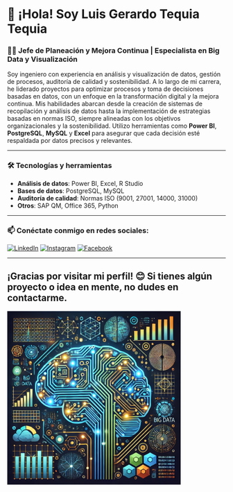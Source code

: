 # 👋 ¡Hola! Soy Luis Gerardo Tequia Tequia

### 👨‍💻 Jefe de Planeación y Mejora Continua | Especialista en Big Data y Visualización

Soy ingeniero con experiencia en análisis y visualización de datos, gestión de procesos, auditoría de calidad y sostenibilidad. A lo largo de mi carrera, he liderado proyectos para optimizar procesos y toma de decisiones basadas en datos, con un enfoque en la transformación digital y la mejora continua. Mis habilidades abarcan desde la creación de sistemas de recopilación y análisis de datos hasta la implementación de estrategias basadas en normas ISO, siempre alineadas con los objetivos organizacionales y la sostenibilidad. Utilizo herramientas como **Power BI**, **PostgreSQL**, **MySQL** y **Excel** para asegurar que cada decisión esté respaldada por datos precisos y relevantes.

---

### 🛠️ Tecnologías y herramientas

- **Análisis de datos**: Power BI, Excel, R Studio
- **Bases de datos**: PostgreSQL, MySQL
- **Auditoría de calidad**: Normas ISO (9001, 27001, 14000, 31000)
- **Otros**: SAP QM, Office 365, Python

---

### 📫 Conéctate conmigo en redes sociales:

[![LinkedIn](https://img.shields.io/badge/LinkedIn-0A66C2?style=for-the-badge&logo=linkedin&logoColor=white)](https://www.linkedin.com/in/luis-gerardo-tequia-tequia-6aa64114a?trk=contact-info)
[![Instagram](https://img.shields.io/badge/Instagram-E4405F?style=for-the-badge&logo=instagram&logoColor=white)](https://instagram.com/luistequiat?igsh=dWs1N2JuM2Nrbzkz)
[![Facebook](https://img.shields.io/badge/Facebook-1877F2?style=for-the-badge&logo=facebook&logoColor=white)](https://www.facebook.com/tu-perfil-facebook)

---

¡Gracias por visitar mi perfil! 😊 Si tienes algún proyecto o idea en mente, no dudes en contactarme.
------
<img src="https://raw.githubusercontent.com/LuisGerardoTequia/LuisGerardoTequia/main/IA%20%26%20Big%20Data.png" alt="IA & Big Data" width="400" />
